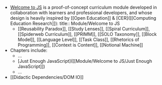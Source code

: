 - [Welcome to JS](https://github.com/DeNepo/welcome-to-js/) is a proof-of-concept curriculum module developed in collaboration with learners and professional developers, and whose design is heavily inspired by [[Open Education]] & [CER]([[Computing Education Research]]):
  title:: Module/Welcome to JS
	- [[Reusability Paradox]], [[Study Lenses]], [[Spiral Curriculum]], [[Spiderweb Curriculum]], [[PRIMM]], [[SOLO Taxonomy]], [[Block Model]], [[Language Level]], [[Task Class]], [[Rhetorics of Programming]], [[Context is Content]], [[Notional Machine]]
- Chapters include:
	- ...
	- [Just Enough JavaScript]([[Module/Welcome to JS/Just Enough JavaScript]])
	- ...
- [[Didactic Dependencies/DOM IO]]